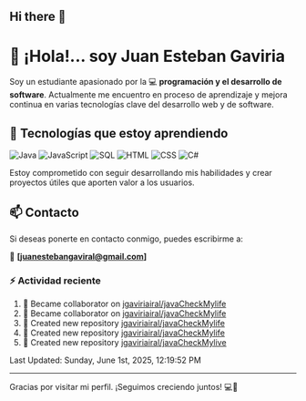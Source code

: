## Hi there 👋

# 👋 ¡Hola!... soy Juan Esteban Gaviria 

Soy un estudiante apasionado por la 
:computer: **programación y el desarrollo de software**. 
Actualmente me encuentro en proceso de aprendizaje y mejora continua en varias tecnologías clave del desarrollo web y de software.

## 🚀 Tecnologías que estoy aprendiendo

<p align="left">
  <img src="https://img.shields.io/badge/Java-007396?style=for-the-badge&logo=java&logoColor=white" alt="Java" />
  <img src="https://img.shields.io/badge/JavaScript-F7DF1E?style=for-the-badge&logo=javascript&logoColor=black" alt="JavaScript" />
  <img src="https://img.shields.io/badge/SQL-4479A1?style=for-the-badge&logo=postgresql&logoColor=white" alt="SQL" />
  <img src="https://img.shields.io/badge/HTML5-E34F26?style=for-the-badge&logo=html5&logoColor=white" alt="HTML" />
  <img src="https://img.shields.io/badge/CSS3-1572B6?style=for-the-badge&logo=css3&logoColor=white" alt="CSS" />
  <img src="https://img.shields.io/badge/C%23-239120?style=for-the-badge&logo=c-sharp&logoColor=white" alt="C#" />
</p>

Estoy comprometido con seguir desarrollando mis habilidades y crear proyectos útiles que aporten valor a los usuarios.

## 📫 Contacto

Si deseas ponerte en contacto conmigo, puedes escribirme a:

📧 **[juanestebangaviral@gmail.com]**


### :zap: Actividad reciente
<!--RECENT_ACTIVITY:start-->
1. 🤝 Became collaborator on [jgaviriairal/javaCheckMylife](https://github.com/jgaviriairal/javaCheckMylife)<br>
2. 🤝 Became collaborator on [jgaviriairal/javaCheckMylife](https://github.com/jgaviriairal/javaCheckMylife)<br>
3. 📔 Created new repository [jgaviriairal/javaCheckMylife](https://github.com/jgaviriairal/javaCheckMylife)<br>
4. 📔 Created new repository [jgaviriairal/javaCheckMylife](https://github.com/jgaviriairal/javaCheckMylife)<br>
5. 📔 Created new repository [jgaviriairal/javaCheckMylive](https://github.com/jgaviriairal/javaCheckMylive)<br>
<!--RECENT_ACTIVITY:end-->

<!--RECENT_ACTIVITY:last_update-->
Last Updated: Sunday, June 1st, 2025, 12:19:52 PM
<!--RECENT_ACTIVITY:last_update_end-->

---

Gracias por visitar mi perfil. ¡Seguimos creciendo juntos! 💻🌱
